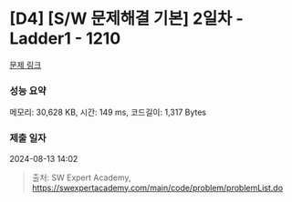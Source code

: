 # [D4] [S/W 문제해결 기본] 2일차 - Ladder1 - 1210 

[문제 링크](https://swexpertacademy.com/main/code/problem/problemDetail.do?contestProbId=AV14ABYKADACFAYh) 

### 성능 요약

메모리: 30,628 KB, 시간: 149 ms, 코드길이: 1,317 Bytes

### 제출 일자

2024-08-13 14:02



> 출처: SW Expert Academy, https://swexpertacademy.com/main/code/problem/problemList.do